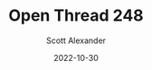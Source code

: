 ---
layout: podcast
title: "Open Thread 248"
author: Scott Alexander
description: https://astralcodexten.substack.com/p/open-thread-248
date: 2022-10-30
length: 352611
duration: 88
guid: open-thread-248
---
